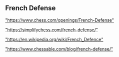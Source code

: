 <h2>French Defense</h2>
<p><a href="https://www.chess.com/openings/French-Defense">"https://www.chess.com/openings/French-Defense"</a></p>

<p><a href="https://simplifychess.com/french-defense/">"https://simplifychess.com/french-defense/"</a></p>

<p><a href="https://en.wikipedia.org/wiki/French_Defence">"https://en.wikipedia.org/wiki/French_Defence"</a></p>

<p><a href="https://www.chessable.com/blog/french-defense/">"https://www.chessable.com/blog/french-defense/"</a></p>

